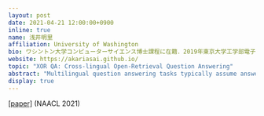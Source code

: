 ```yaml
---
layout: post
date: 2021-04-21 12:00:00+0900
inline: true
name: 浅井明里
affiliation: University of Washington
bio: ワシントン大学コンピューターサイエンス博士課程に在籍．2019年東京大学工学部電子情報工学科卒業．自然言語処理，主に質問応答や多言語自然言語処理等の研究に従事．
website: https://akariasai.github.io/
topic: "XOR QA: Cross-lingual Open-Retrieval Question Answering"
abstract: "Multilingual question answering tasks typically assume answers exist in the same language as the question. Yet in practice, many languages face both information scarcity---where languages have few reference articles---and information asymmetry---where questions reference concepts from other cultures. This work extends open-retrieval question answering to a cross-lingual setting enabling questions from one language to be answered via answer content from another language. We construct a large-scale dataset built on questions from TyDi QA lacking same-language answers. Our task formulation, called Cross-lingual Open Retrieval Question Answering (XOR QA), includes 40k information-seeking questions from across 7 diverse non-English languages. Based on this dataset, we introduce three new tasks that involve cross-lingual document retrieval using multi-lingual and English resources. We establish baselines with state-of-the-art machine translation systems and cross-lingual pretrained models. Experimental results suggest that XOR QA is a challenging task that will facilitate the development of novel techniques for multilingual question answering."
display: true
---
```


[[paper]](https://arxiv.org/abs/2010.11856) (NAACL 2021)
